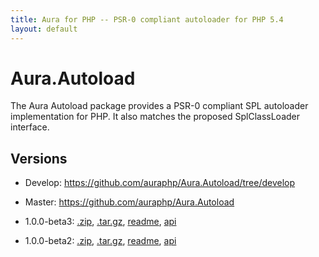 ```yaml
---
title: Aura for PHP -- PSR-0 compliant autoloader for PHP 5.4
layout: default
---
```


Aura.Autoload
=============

The Aura Autoload package provides a PSR-0 compliant SPL autoloader
implementation for PHP. It also matches the proposed SplClassLoader interface.

[PSR-0]: https://github.com/php-fig/fig-standards/blob/master/accepted/PSR-0.md
[SplClassLoader]: https://wiki.php.net/rfc/splclassloader

Versions
--------

- Develop: <https://github.com/auraphp/Aura.Autoload/tree/develop>

- Master: <https://github.com/auraphp/Aura.Autoload>

- 1.0.0-beta3: [.zip](https://github.com/auraphp/Aura.Autoload/zipball/1.0.0-beta3), [.tar.gz](https://github.com/auraphp/Aura.Autoload/tarball/1.0.0-beta3), [readme](version/1.0.0-beta3/), [api](version/1.0.0-beta3/api/)

- 1.0.0-beta2: [.zip](https://github.com/auraphp/Aura.Autoload/zipball/1.0.0-beta2), [.tar.gz](https://github.com/auraphp/Aura.Autoload/tarball/1.0.0-beta2), [readme](version/1.0.0-beta2/), [api](version/1.0.0-beta2/api/)

